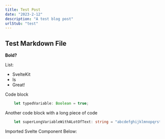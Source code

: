 ```yaml
---
title: Test Post
date: "2023-2-12"
description: "A test blog post"
urlStub: "test"
---
```


<script>
    import Caret from '$lib/components/Caret.svelte'
</script>

## Test Markdown File

**Bold?**

List:
- SvelteKit
- Is
- Great!

Code block
```ts
    let typedVariable: Boolean = true;
```

Another code block with a long piece of code
```ts
    let superLongVariableWithALotOfText: string = "abcdefghijklmnopqrstuvwxyz";
```

Imported Svelte Component Below:
<Caret rotate={false} />